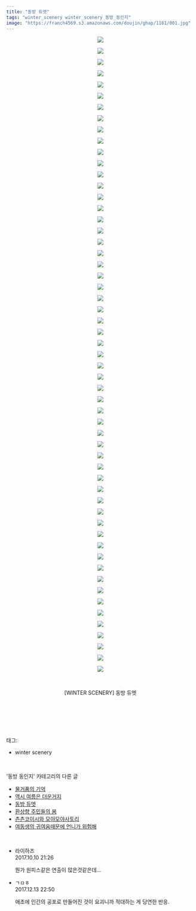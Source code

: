 ```yaml
---
title: "동방 듀엣"
tags: "winter_scenery winter_scenery 동방_동인지"
image: "https://franch4569.s3.amazonaws.com/doujin/ghap/1181/001.jpg"
---
```

<div class="article">
<p style="text-align: center; clear: none; float: none;"><img src="{{ site.imgserver2 }}/ghap/1181/001.jpg"/></p>
<p style="text-align: center; clear: none; float: none;"><img src="{{ site.imgserver2 }}/ghap/1181/002.jpg"/></p>
<p style="text-align: center; clear: none; float: none;"><img src="{{ site.imgserver2 }}/ghap/1181/003.jpg"/></p>
<p style="text-align: center; clear: none; float: none;"><img src="{{ site.imgserver2 }}/ghap/1181/004.jpg"/></p>
<p style="text-align: center; clear: none; float: none;"><img src="{{ site.imgserver2 }}/ghap/1181/005.jpg"/></p>
<p style="text-align: center; clear: none; float: none;"><img src="{{ site.imgserver2 }}/ghap/1181/006.jpg"/></p>
<p style="text-align: center; clear: none; float: none;"><img src="{{ site.imgserver2 }}/ghap/1181/007.jpg"/></p>
<p style="text-align: center; clear: none; float: none;"><img src="{{ site.imgserver2 }}/ghap/1181/008.jpg"/></p>
<p style="text-align: center; clear: none; float: none;"><img src="{{ site.imgserver2 }}/ghap/1181/009.jpg"/></p>
<p style="text-align: center; clear: none; float: none;"><img src="{{ site.imgserver2 }}/ghap/1181/010.jpg"/></p>
<p style="text-align: center; clear: none; float: none;"><img src="{{ site.imgserver2 }}/ghap/1181/011.jpg"/></p>
<p style="text-align: center; clear: none; float: none;"><img src="{{ site.imgserver2 }}/ghap/1181/012.jpg"/></p>
<p style="text-align: center; clear: none; float: none;"><img src="{{ site.imgserver2 }}/ghap/1181/013.jpg"/></p>
<p style="text-align: center; clear: none; float: none;"><img src="{{ site.imgserver2 }}/ghap/1181/014.jpg"/></p>
<p style="text-align: center; clear: none; float: none;"><img src="{{ site.imgserver2 }}/ghap/1181/015.jpg"/></p>
<p style="text-align: center; clear: none; float: none;"><img src="{{ site.imgserver2 }}/ghap/1181/016.jpg"/></p>
<p style="text-align: center; clear: none; float: none;"><img src="{{ site.imgserver2 }}/ghap/1181/017.jpg"/></p>
<p style="text-align: center; clear: none; float: none;"><img src="{{ site.imgserver2 }}/ghap/1181/018.jpg"/></p>
<p style="text-align: center; clear: none; float: none;"><img src="{{ site.imgserver2 }}/ghap/1181/019.jpg"/></p>
<p style="text-align: center; clear: none; float: none;"><img src="{{ site.imgserver2 }}/ghap/1181/020.jpg"/></p>
<p style="text-align: center; clear: none; float: none;"><img src="{{ site.imgserver2 }}/ghap/1181/021.jpg"/></p>
<p style="text-align: center; clear: none; float: none;"><img src="{{ site.imgserver2 }}/ghap/1181/022.jpg"/></p>
<p style="text-align: center; clear: none; float: none;"><img src="{{ site.imgserver2 }}/ghap/1181/023.jpg"/></p>
<p style="text-align: center; clear: none; float: none;"><img src="{{ site.imgserver2 }}/ghap/1181/024.jpg"/></p>
<p style="text-align: center; clear: none; float: none;"><img src="{{ site.imgserver2 }}/ghap/1181/025.jpg"/></p>
<p style="text-align: center; clear: none; float: none;"><img src="{{ site.imgserver2 }}/ghap/1181/026.jpg"/></p>
<p style="text-align: center; clear: none; float: none;"><img src="{{ site.imgserver2 }}/ghap/1181/027.jpg"/></p>
<p style="text-align: center; clear: none; float: none;"><img src="{{ site.imgserver2 }}/ghap/1181/028.jpg"/></p>
<p style="text-align: center; clear: none; float: none;"><img src="{{ site.imgserver2 }}/ghap/1181/029.jpg"/></p>
<p style="text-align: center; clear: none; float: none;"><img src="{{ site.imgserver2 }}/ghap/1181/030.jpg"/></p>
<p style="text-align: center; clear: none; float: none;"><img src="{{ site.imgserver2 }}/ghap/1181/031.jpg"/></p>
<p style="text-align: center; clear: none; float: none;"><img src="{{ site.imgserver2 }}/ghap/1181/032.jpg"/></p>
<p style="text-align: center; clear: none; float: none;"><img src="{{ site.imgserver2 }}/ghap/1181/033.jpg"/></p>
<p style="text-align: center; clear: none; float: none;"><img src="{{ site.imgserver2 }}/ghap/1181/034.jpg"/></p>
<p style="text-align: center; clear: none; float: none;"><img src="{{ site.imgserver2 }}/ghap/1181/035.jpg"/></p>
<p style="text-align: center; clear: none; float: none;"><img src="{{ site.imgserver2 }}/ghap/1181/036.jpg"/></p>
<p style="text-align: center; clear: none; float: none;"><img src="{{ site.imgserver2 }}/ghap/1181/037.jpg"/></p>
<p style="text-align: center; clear: none; float: none;"><img src="{{ site.imgserver2 }}/ghap/1181/038.jpg"/></p>
<p style="text-align: center; clear: none; float: none;"><img src="{{ site.imgserver2 }}/ghap/1181/039.jpg"/></p>
<p style="text-align: center; clear: none; float: none;"><img src="{{ site.imgserver2 }}/ghap/1181/040.jpg"/></p>
<p style="text-align: center; clear: none; float: none;"><img src="{{ site.imgserver2 }}/ghap/1181/041.jpg"/></p>
<p style="text-align: center; clear: none; float: none;"><img src="{{ site.imgserver2 }}/ghap/1181/042.jpg"/></p>
<p style="text-align: center; clear: none; float: none;"><img src="{{ site.imgserver2 }}/ghap/1181/043.jpg"/></p>
<p style="text-align: center; clear: none; float: none;"><img src="{{ site.imgserver2 }}/ghap/1181/044.jpg"/></p>
<p style="text-align: center; clear: none; float: none;"><img src="{{ site.imgserver2 }}/ghap/1181/045.jpg"/></p>
<p style="text-align: center; clear: none; float: none;"><img src="{{ site.imgserver2 }}/ghap/1181/046.jpg"/></p>
<p style="text-align: center; clear: none; float: none;"><img src="{{ site.imgserver2 }}/ghap/1181/047.jpg"/></p>
<p style="text-align: center; clear: none; float: none;"><img src="{{ site.imgserver2 }}/ghap/1181/048.jpg"/></p>
<p style="text-align: center; clear: none; float: none;"><img src="{{ site.imgserver2 }}/ghap/1181/049.jpg"/></p>
<p style="text-align: center; clear: none; float: none;"><img src="{{ site.imgserver2 }}/ghap/1181/050.jpg"/></p>
<p style="text-align: center; clear: none; float: none;"><img src="{{ site.imgserver2 }}/ghap/1181/051.jpg"/></p>
<p style="text-align: center; clear: none; float: none;"><img src="{{ site.imgserver2 }}/ghap/1181/052.jpg"/></p>
<p style="text-align: center; clear: none; float: none;"><img src="{{ site.imgserver2 }}/ghap/1181/053.jpg"/></p>
<p style="text-align: center; clear: none; float: none;"><img src="{{ site.imgserver2 }}/ghap/1181/054.jpg"/></p>
<p style="text-align: center; clear: none; float: none;"><img src="{{ site.imgserver2 }}/ghap/1181/055.jpg"/></p>
<p style="text-align: center; clear: none; float: none;"><img src="{{ site.imgserver2 }}/ghap/1181/056.jpg"/></p>
<p style="text-align: center; clear: none; float: none;"><img src="{{ site.imgserver2 }}/ghap/1181/057.jpg"/></p>
<p style="text-align: center; clear: none; float: none;"><br/></p>
<p style="text-align: center; clear: none; float: none;">[WINTER SCENERY] 동방 듀엣</p>
<p style="text-align: center; clear: none; float: none;"><br/></p>
<p><br/></p>
</div><br/>
<div class="tagTrail">
<p>태그: </p>
<ul>
<li>winter scenery</li>
</ul>
</div><br/>
<div class="another">
<p>'동방 동인지' 카테고리의 다른 글</p>
<ul>
<li><a href="/ghap_1186">물거품의 기억</a></li>
<li><a href="/ghap_1183">역시 여름은 더운거지</a></li>
<li><a href="/ghap_1181">동방 듀엣</a></li>
<li><a href="/ghap_1180">환상향 주민들의 봄</a></li>
<li><a href="/ghap_1179">츤츤코이시와 모야모야사토리</a></li>
<li><a href="/ghap_1178">여동생의 귀여움때문에 언니가 위험해</a></li>
</ul>
</div><br/>
<div class="cb_module cb_fluid">
<div class="cb_wrt cb_profile">
<div class="comment">
<ul>
<li class="cb_thumb_off" id="comment15102116">
<div class="cb_comment_area">
<div class="cb_info_area">
<div class="cb_section">
<span class="cb_nick_name">라이하즈</span>
</div>
<div class="cb_section">
<span class="cb_date">2017.10.10 21:26 </span>
</div>
</div>
<div class="cb_dsc_comment">
<p class="cb_dsc">
											뭔가 원피스같은 연출이 많은것같은데...
										</p>
</div>
</div></li>
<li class="cb_thumb_off" id="comment15151563">
<div class="cb_comment_area">
<div class="cb_info_area">
<div class="cb_section">
<span class="cb_nick_name">ㄱㅁㅎ</span>
</div>
<div class="cb_section">
<span class="cb_date">2017.12.13 22:50 </span>
</div>
</div>
<div class="cb_dsc_comment">
<p class="cb_dsc">
											애초에 인간의 공포로 만들어진 것이 요괴니까 적대하는 게 당연한 반응.
										</p>
</div>
</div></li>
</ul>
</div>
</div><!-- commentList close -->
</div><br/>
